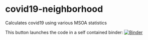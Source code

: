 # covid19-neighborhood
Calculates covid19 using various MSOA statistics

This button launches the code in a self contained binder:
[![Binder](https://mybinder.org/badge_logo.svg)](https://mybinder.org/v2/gh/j-ales/covid19-neighborhood/main)
